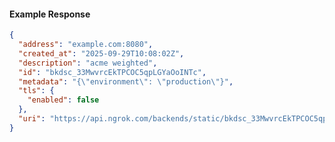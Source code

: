 <!-- Code generated for API Clients. DO NOT EDIT. -->

#### Example Response

```json
{
  "address": "example.com:8080",
  "created_at": "2025-09-29T10:08:02Z",
  "description": "acme weighted",
  "id": "bkdsc_33MwvrcEkTPCOC5qpLGYaOoINTc",
  "metadata": "{\"environment\": \"production\"}",
  "tls": {
    "enabled": false
  },
  "uri": "https://api.ngrok.com/backends/static/bkdsc_33MwvrcEkTPCOC5qpLGYaOoINTc"
}
```
